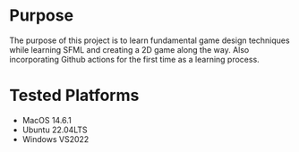 # Purpose
The purpose of this project is to learn fundamental game design techniques while learning SFML and creating a 2D game along the way. Also incorporating Github actions for the first time as a learning process.

# Tested Platforms
* MacOS 14.6.1
* Ubuntu 22.04LTS
* Windows VS2022
